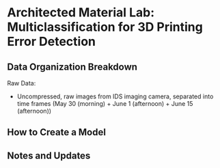 # Architected Material Lab: Multiclassification for 3D Printing Error Detection 

## Data Organization Breakdown

Raw Data: 
- Uncompressed, raw images from IDS imaging camera, separated into time frames (May 30 (morning) + June 1 (afternoon) + June 15 (afternoon)) 

## How to Create a Model 

## Notes and Updates
